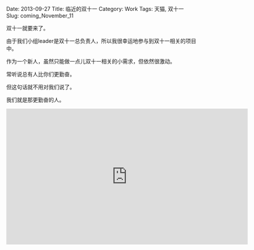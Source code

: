 Date: 2013-09-27
Title: 临近的双十一
Category: Work
Tags: 天猫, 双十一
Slug: coming_November_11

双十一就要来了。

由于我们小组leader是双十一总负责人，所以我很幸运地参与到双十一相关的项目中。

作为一个新人，虽然只能做一点儿双十一相关的小需求，但依然很激动。

常听说总有人比你们更勤奋。

但这句话就不用对我们说了。

我们就是那更勤奋的人。

<iframe height=360 width=640 src="http://cloud.video.taobao.com/play/u/1067522205/e/1/t/1/p/1/10653872.swf" frameborder=0 quality="best" allowfullscreen></iframe>